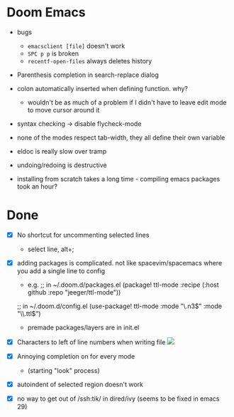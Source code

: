 # Doom Emacs

- bugs
    - `emacsclient [file]` doesn't work
    - `SPC p p` is broken
    - `recentf-open-files` always deletes history

- Parenthesis completion in search-replace dialog
- colon automatically inserted when defining function.  why?
  - wouldn't be as much of a problem if I didn't have to leave edit mode to move cursor around it
  
- syntax checking -> disable flycheck-mode

- none of the modes respect tab-width, they all define their own variable
  
- eldoc is really slow over tramp

- undoing/redoing is destructive

- installing from scratch takes a long time - compiling emacs packages took an hour?

# Done
- [x] No shortcut for uncommenting selected lines
  - select line, alt+;
- [x] adding packages is complicated.  not like spacevim/spacemacs where you add a single line to config
  - e.g.
  ;; in ~/.doom.d/packages.el
  (package! ttl-mode
    :recipe (:host github :repo "jeeger/ttl-mode"))

  ;; in ~/.doom.d/config.el
  (use-package! ttl-mode
    :mode "\\.n3$"
    :mode "\\.ttl$")
  - premade packages/layers are in init.el

- [x] Characters to left of line numbers when writing file
    ![](doom.png)
- [x] Annoying completion on for every mode 
  - (starting "look" process)

- [x] autoindent of selected region doesn't work
- [x] no way to get out of /ssh:tik/ in dired/ivy (seems to be fixed in emacs 29)
